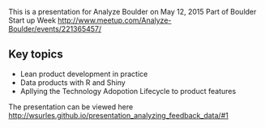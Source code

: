 This is a presentation for Analyze Boulder on May 12, 2015
Part of Boulder Start up Week
http://www.meetup.com/Analyze-Boulder/events/221365457/


## Key topics
 - Lean product development in practice
 - Data products with R and Shiny
 - Apllying the Technology Adopotion Lifecycle to product features

The presentation can be viewed here
http://wsurles.github.io/presentation_analyzing_feedback_data/#1